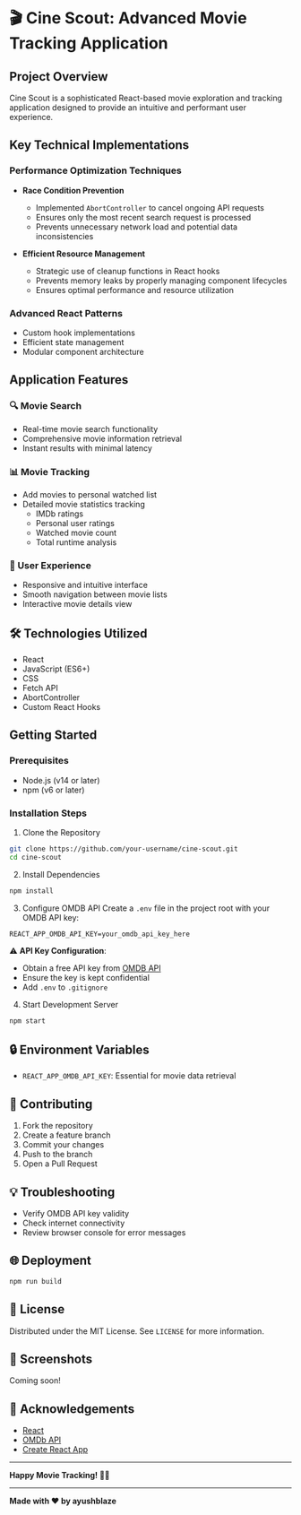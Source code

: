 # 🎬 Cine Scout: Advanced Movie Tracking Application

## Project Overview
Cine Scout is a sophisticated React-based movie exploration and tracking application designed to provide an intuitive and performant user experience.

## Key Technical Implementations

### Performance Optimization Techniques
- **Race Condition Prevention**
  - Implemented `AbortController` to cancel ongoing API requests
  - Ensures only the most recent search request is processed
  - Prevents unnecessary network load and potential data inconsistencies

- **Efficient Resource Management**
  - Strategic use of cleanup functions in React hooks
  - Prevents memory leaks by properly managing component lifecycles
  - Ensures optimal performance and resource utilization

### Advanced React Patterns
- Custom hook implementations
- Efficient state management
- Modular component architecture

## Application Features

### 🔍 Movie Search
- Real-time movie search functionality
- Comprehensive movie information retrieval
- Instant results with minimal latency

### 📊 Movie Tracking
- Add movies to personal watched list
- Detailed movie statistics tracking
  - IMDb ratings
  - Personal user ratings
  - Watched movie count
  - Total runtime analysis

### 🧑 User Experience
- Responsive and intuitive interface
- Smooth navigation between movie lists
- Interactive movie details view

## 🛠 Technologies Utilized
- React
- JavaScript (ES6+)
- CSS
- Fetch API
- AbortController
- Custom React Hooks

## Getting Started

### Prerequisites
- Node.js (v14 or later)
- npm (v6 or later)

### Installation Steps

1. Clone the Repository
```bash
git clone https://github.com/your-username/cine-scout.git
cd cine-scout
```

2. Install Dependencies
```bash
npm install
```

3. Configure OMDB API
Create a `.env` file in the project root with your OMDB API key:
```
REACT_APP_OMDB_API_KEY=your_omdb_api_key_here
```

⚠️ **API Key Configuration**:
- Obtain a free API key from [OMDB API](http://www.omdbapi.com/apikey.aspx)
- Ensure the key is kept confidential
- Add `.env` to `.gitignore`

4. Start Development Server
```bash
npm start
```

## 🔒 Environment Variables
- `REACT_APP_OMDB_API_KEY`: Essential for movie data retrieval

## 🤝 Contributing
1. Fork the repository
2. Create a feature branch
3. Commit your changes
4. Push to the branch
5. Open a Pull Request

## 💡 Troubleshooting
- Verify OMDB API key validity
- Check internet connectivity
- Review browser console for error messages

## 🌐 Deployment

```bash
npm run build
```

## 📄 License

Distributed under the MIT License. See `LICENSE` for more information.

## 🎥 Screenshots

Coming soon!

## 🌟 Acknowledgements

- [React](https://reactjs.org/)
- [OMDb API](http://www.omdbapi.com/)
- [Create React App](https://create-react-app.dev/)

---

**Happy Movie Tracking! 🍿🎥**

---

**Made with ❤️ by ayushblaze**
